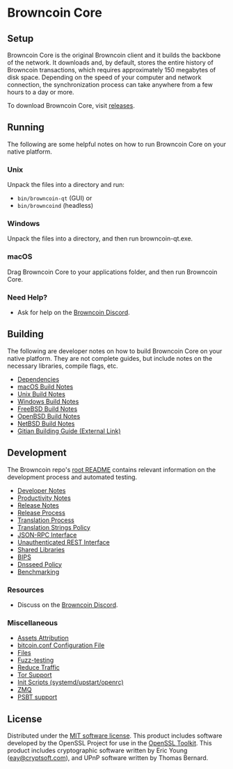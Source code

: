 Browncoin Core
=============

Setup
---------------------
Browncoin Core is the original Browncoin client and it builds the backbone of the network. It downloads and, by default, stores the entire history of Browncoin transactions, which requires approximately 150 megabytes of disk space. Depending on the speed of your computer and network connection, the synchronization process can take anywhere from a few hours to a day or more.

To download Browncoin Core, visit [releases](https://github.com/browncoin-project/Browncoin/releases).

Running
---------------------
The following are some helpful notes on how to run Browncoin Core on your native platform.

### Unix

Unpack the files into a directory and run:

- `bin/browncoin-qt` (GUI) or
- `bin/browncoind` (headless)

### Windows

Unpack the files into a directory, and then run browncoin-qt.exe.

### macOS

Drag Browncoin Core to your applications folder, and then run Browncoin Core.

### Need Help?

<!---
* See the documentation at the [Browncoin Wiki](https://browncoin.info/)
for help and more information.
* Ask for help on [#browncoin](http://webchat.freenode.net?channels=browncoin) on Freenode. If you don't have an IRC client use [webchat here](http://webchat.freenode.net?channels=browncoin).
* Ask for help on the [BrowncoinTalk](https://browncointalk.io/) forums, in the [Technical Support section](https://browncointalk.io/c/technical-support).
-->
* Ask for help on the [Browncoin Discord](https://discord.gg/zGpZVpt).

Building
---------------------
The following are developer notes on how to build Browncoin Core on your native platform. They are not complete guides, but include notes on the necessary libraries, compile flags, etc.

- [Dependencies](dependencies.md)
- [macOS Build Notes](build-osx.md)
- [Unix Build Notes](build-unix.md)
- [Windows Build Notes](build-windows.md)
- [FreeBSD Build Notes](build-freebsd.md)
- [OpenBSD Build Notes](build-openbsd.md)
- [NetBSD Build Notes](build-netbsd.md)
- [Gitian Building Guide (External Link)](https://github.com/bitcoin-core/docs/blob/master/gitian-building.md)

Development
---------------------
The Browncoin repo's [root README](/README.md) contains relevant information on the development process and automated testing.

- [Developer Notes](developer-notes.md)
- [Productivity Notes](productivity.md)
- [Release Notes](release-notes.md)
- [Release Process](release-process.md)
- [Translation Process](translation_process.md)
- [Translation Strings Policy](translation_strings_policy.md)
- [JSON-RPC Interface](JSON-RPC-interface.md)
- [Unauthenticated REST Interface](REST-interface.md)
- [Shared Libraries](shared-libraries.md)
- [BIPS](bips.md)
- [Dnsseed Policy](dnsseed-policy.md)
- [Benchmarking](benchmarking.md)

### Resources
* Discuss on the [Browncoin Discord](https://discord.gg/zGpZVpt).

### Miscellaneous
- [Assets Attribution](assets-attribution.md)
- [bitcoin.conf Configuration File](bitcoin-conf.md)
- [Files](files.md)
- [Fuzz-testing](fuzzing.md)
- [Reduce Traffic](reduce-traffic.md)
- [Tor Support](tor.md)
- [Init Scripts (systemd/upstart/openrc)](init.md)
- [ZMQ](zmq.md)
- [PSBT support](psbt.md)

License
---------------------
Distributed under the [MIT software license](/COPYING).
This product includes software developed by the OpenSSL Project for use in the [OpenSSL Toolkit](https://www.openssl.org/). This product includes
cryptographic software written by Eric Young ([eay@cryptsoft.com](mailto:eay@cryptsoft.com)), and UPnP software written by Thomas Bernard.
